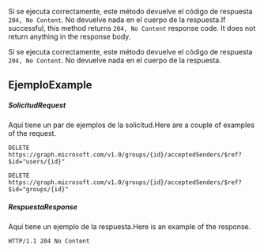 <span data-ttu-id="4eb54-p102">Si se ejecuta correctamente, este método devuelve el código de respuesta `204, No Content`. No devuelve nada en el cuerpo de la respuesta.</span><span class="sxs-lookup"><span data-stu-id="4eb54-p102">If successful, this method returns `204, No Content` response code. It does not return anything in the response body.</span></span>

Si se ejecuta correctamente, este método devuelve el código de respuesta `204, No Content`. No devuelve nada en el cuerpo de la respuesta.

## <a name="example"></a><span data-ttu-id="4eb54-117">Ejemplo</span><span class="sxs-lookup"><span data-stu-id="4eb54-117">Example</span></span>
##### <a name="request"></a><span data-ttu-id="4eb54-118">Solicitud</span><span class="sxs-lookup"><span data-stu-id="4eb54-118">Request</span></span>
<span data-ttu-id="4eb54-119">Aquí tiene un par de ejemplos de la solicitud.</span><span class="sxs-lookup"><span data-stu-id="4eb54-119">Here are a couple of examples of the request.</span></span>
<!-- {
  "blockType": "request",
  "name": "create_directoryobject_from_group"
}-->
```http
DELETE https://graph.microsoft.com/v1.0/groups/{id}/acceptedSenders/$ref?$id="users/{id}"

DELETE https://graph.microsoft.com/v1.0/groups/{id}/acceptedSenders/$ref?$id="groups/{id}"
```

##### <a name="response"></a><span data-ttu-id="4eb54-120">Respuesta</span><span class="sxs-lookup"><span data-stu-id="4eb54-120">Response</span></span>
<span data-ttu-id="4eb54-121">Aquí tiene un ejemplo de la respuesta.</span><span class="sxs-lookup"><span data-stu-id="4eb54-121">Here is an example of the response.</span></span> 
<!-- {
  "blockType": "response",
  "truncated": true
} -->
```http
HTTP/1.1 204 No Content
```

<!-- uuid: 8fcb5dbc-d5aa-4681-8e31-b001d5168d79
2015-10-25 14:57:30 UTC -->
<!-- {
  "type": "#page.annotation",
  "description": "Create acceptedSender",
  "keywords": "",
  "section": "documentation",
  "tocPath": ""
}-->
